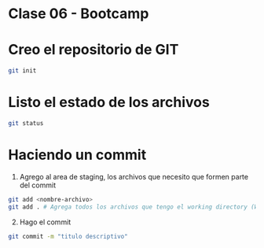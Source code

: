# Clase 06 - Bootcamp 

# Creo el repositorio de GIT 

```sh 
git init 
``` 
# Listo el estado de los archivos

```sh
git status
```


# Haciendo un commit 

1. Agrego al area de staging, los archivos que necesito que formen parte del commit 
```sh
git add <nombre-archivo> 
git add . # Agrega todos los archivos que tengo el working directory (WD) 
```

2. Hago el commit 
```sh
git commit -m "titulo descriptivo" 
```

